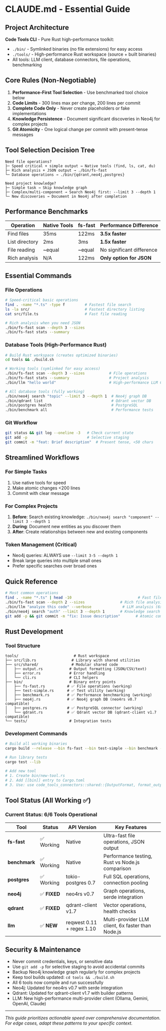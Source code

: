 # CLAUDE.md - Essential Guide

## Project Architecture 

**Code Tools CLI** - Pure Rust high-performance toolkit:
- `./bin/` - Symlinked binaries (no file extensions) for easy access
- `./tools/` - High-performance Rust workspace (source + built binaries)
- All tools: LLM client, database connectors, file operations, benchmarking

## Core Rules (Non-Negotiable)

1. **Performance-First Tool Selection** - Use benchmarked tool choice below
2. **Code Limits** - 300 lines max per change, 200 lines per commit  
3. **Complete Code Only** - Never create placeholders or fake implementations
4. **Knowledge Persistence** - Document significant discoveries in Neo4j for complex projects
5. **Git Atomicity** - One logical change per commit with present-tense messages

## Tool Selection Decision Tree

```
Need file operations?
├─ Speed critical + simple output → Native tools (find, ls, cat, du)
├─ Rich analysis + JSON output → ./bin/fs-fast
└─ Database operations → ./bin/{qdrant,neo4j,postgres}

Need project knowledge?
├─ Simple task → Skip knowledge graph  
├─ Complex/multi-component → Search Neo4j first: --limit 3 --depth 1
└─ New discoveries → Document in Neo4j after completion
```

## Performance Benchmarks

| Operation | Native Tools | fs-fast | Performance Difference |
|-----------|--------------|---------|----------------------|
| Find files | 35ms | 122ms | **3.5x faster** |
| List directory | 2ms | 3ms | **1.5x faster** |
| File reading | ~equal | ~equal | No significant difference |
| Rich analysis | N/A | 122ms | **Only option for JSON** |

## Essential Commands

### File Operations
```bash
# Speed-critical basic operations
find . -name "*.ts" -type f         # Fastest file search
ls -la src/                         # Fastest directory listing  
cat src/file.ts                     # Fast file reading

# Rich analysis when you need JSON
./bin/fs-fast scan --depth 3 --sizes
./bin/fs-fast stats --summary
```

### Database Tools (High-Performance Rust)
```bash
# Build Rust workspace (creates optimized binaries)
cd tools && ./build.sh

# Working tools (symlinked for easy access)
./bin/fs-fast scan --depth 3 --sizes           # File operations
./bin/fs-fast stats --summary                  # Project analysis
./bin/llm "hello world"                        # High-performance LLM CLI (6x faster)

# All database tools (fully working)
./bin/neo4j search "topic" --limit 3 --depth 1  # Neo4j graph DB
./bin/qdrant list                               # Qdrant vector DB
./bin/postgres health                           # PostgreSQL
./bin/benchmark all                             # Performance tests
```

### Git Workflow
```bash
git status && git log --oneline -3   # Check current state
git add -p                           # Selective staging
git commit -m "feat: Brief description"  # Present tense, <50 chars
```

## Streamlined Workflows

### For Simple Tasks
1. Use native tools for speed
2. Make atomic changes <200 lines
3. Commit with clear message

### For Complex Projects  
1. **Before**: Search existing knowledge: `./bin/neo4j search "component" --limit 3 --depth 1`
2. **During**: Document new entities as you discover them
3. **After**: Create relationships between new and existing components

### Token Management (Critical)
- Neo4j queries: ALWAYS use `--limit 3-5 --depth 1`
- Break large queries into multiple small ones
- Prefer specific searches over broad ones

## Quick Reference

```bash
# Most common operations
find . -name "*.ts" | head -10                              # Fast file search
./bin/fs-fast scan --depth 2 --sizes                # Rich file analysis
./bin/llm "analyze this code" --verbose              # LLM analysis (6x faster)
./bin/neo4j search "auth" --limit 3 --depth 1       # Knowledge search
git add -p && git commit -m "fix: Issue description"       # Atomic commit
```

## Rust Development

### Tool Structure
```
tools/                         # Rust workspace
├── src/lib.rs                # Library with shared utilities  
├── src/shared/               # Modular shared code
│   ├── output.rs            # Output formatting (JSON/CSV/text)
│   ├── error.rs             # Error handling
│   └── cli.rs               # CLI helpers
├── bin/                     # Binary entry points
│   ├── fs-fast.rs          # ✅ File operations (working)
│   ├── test-simple.rs      # ✅ Test utility (working)
│   ├── benchmark.rs        # ✅ Performance benchmarking (working)
│   ├── neo4j.rs            # ✅ Neo4j graph DB (neo4rs v0.7 compatible)
│   ├── postgres.rs         # ✅ PostgreSQL connector (working)
│   └── qdrant.rs           # ✅ Qdrant vector DB (qdrant-client v1.7 compatible)
└── tests/                   # Integration tests
```

### Development Commands
```bash
# Build all working binaries
cargo build --release --bin fs-fast --bin test-simple --bin benchmark --bin neo4j --bin postgres --bin qdrant

# Run library tests
cargo test --lib

# Add new tool
# 1. Create bin/new-tool.rs
# 2. Add [[bin]] entry to Cargo.toml  
# 3. Use: use code_tools_connectors::shared::{OutputFormat, format_output};
```

## Tool Status (All Working ✅)

### Current Status: 6/6 Tools Operational

| Tool | Status | API Version | Key Features |
|-----------|--------|-------------|--------------|
| **fs-fast** | ✅ Working | Native | Ultra-fast file operations, JSON output |
| **benchmark** | ✅ Working | Native | Performance testing, Rust vs Node.js comparison |
| **postgres** | ✅ Working | tokio-postgres 0.7 | Full SQL operations, connection pooling |
| **neo4j** | ✅ **FIXED** | neo4rs v0.7 | Graph operations, serde integration |
| **qdrant** | ✅ **FIXED** | qdrant-client v1.7 | Vector operations, health checks |
| **llm** | ✅ **NEW** | reqwest 0.11 + regex 1.10 | Multi-provider LLM client, 6x faster than Node.js |

## Security & Maintenance
- Never commit credentials, keys, or sensitive data
- Use `git add -p` for selective staging to avoid accidental commits
- Backup Neo4j knowledge graph regularly for complex projects
- Keep tool builds updated: `cd tools && ./build.sh`
- All 6 tools now compile and run successfully
- Neo4j: Updated for neo4rs v0.7 with serde integration
- Qdrant: Updated for qdrant-client v1.7 with builder patterns  
- LLM: New high-performance multi-provider client (Ollama, Gemini, OpenAI, Claude)

---
*This guide prioritizes actionable speed over comprehensive documentation. For edge cases, adapt these patterns to your specific context.*